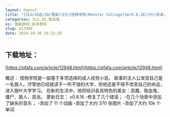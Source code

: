 ```yaml
---
layout: mypost
title: "[SLG/动态/3D/更新/汉化]怪物学院/Monster College[Ver0.8.16][PC+安卓/2G]"
categories: SLG,3D,吸血鬼
os: 电脑游戏,安卓游戏
slug: a12948
date: 2024-10-30 20:23:26
---
```


## 下载地址：

[https://qfafa.com/article/12948.html](https://qfafa.com/article/12948.html)

概述：
怪物学院是一部基于多项选择的成人视觉小说。
故事的主人公发现自己是一名狼人。尽管他已经就读于一所不错的大学，但他还是不得不改变自己的命运，进入银叶大学学习。
在新的生活中，他将结识各具特色的美女：恶魔、吸血鬼、僵尸、狼人、高龙。
更新日志：
v0.8.16
-修复了几个错误；
-在几个场景中添加了缺失的音乐；
-添加了 11 个动画
-添加了大约 370 张图片
-添加了大约 10k 个单词